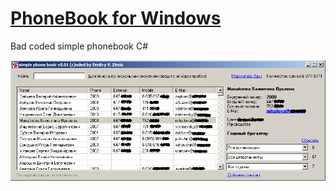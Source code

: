 # [PhoneBook for Windows](https://github.com/pfzim/PhoneBook)
Bad coded simple phonebook C#

![screenshot](https://github.com/pfzim/other/raw/master/screenshot_phonebook.png)
